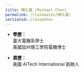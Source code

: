 ```yaml
---
title: 陳久威 (Michael Chen)
permalink: /classmates/陳久威/
sectionid: classmates
---
```


- **學歷：**<br />
  臺大電機系學士<br />
  美國加州理工學院電機博士

- **資歷：**<br />
  美國 AITech International 創辦人

